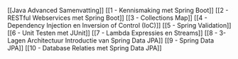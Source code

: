 [[Java Advanced Samenvatting]]
[[1 - Kennismaking met Spring Boot]]
[[2 - RESTful Webservices met Spring Boot]]
[[3 - Collections Map]]
[[4 - Dependency Injection en Inversion of Control (IoC)]]
[[5 - Spring Validation]]
[[6 - Unit Testen met JUnit]]
[[7 - Lambda Expressies en Streams]]
[[8 - 3-Lagen Architectuur Introductie van Spring Data JPA]]
[[9 - Spring Data JPA]]
[[10 - Database Relaties met Spring Data JPA]]

